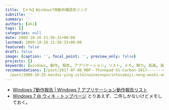 ```yaml
---
title: 【メモ】Windows7用動作確認系リンク
subtitle: ''
summary: ''
authors: [aki]
tags: []
categories: null
date: 2009-10-26 21:56:32+00:00
lastmod: 2009-10-26 21:56:32+00:00
featured: false
draft: false
image: {caption: '', focal_point: '', preview_only: false}
projects: []
keywords: [windows, 動作, 報告, アプリケーション, リスト, メモ, 魅力, 高速, 高校生, 高校]
recommendations: [/post/2017-07-08_MBP--Thinkpad-X1-Carbon-2017-------46c374167b79/,
  /post/2009-10-25-macdui-ying-siteinainasnopurintosabaji-neng-woshi-uniha/, /post/2018-12-01_Windows-64bit-MeCab--KyTea-------2018-b283b6c7b33c/]
---
```

- [Windows 7動作報告 | Windows 7 アプリケーション動作報告リスト](http://w7.vector.jp/softrev/list.php)
- [Windows 7 @ ウィキ - トップページ](http://www15.atwiki.jp/win7/)
とりあえず、二件しかないけどメモしておく。
